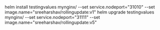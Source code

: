 helm install testingvalues mynginx/ --set service.nodeport="31010" --set image.name="sreeharshav/rollingupdate:v1"
helm upgrade testingvalues mynginx/ --set service.nodeport="31111" --set image.name="sreeharshav/rollingupdate:v5"
